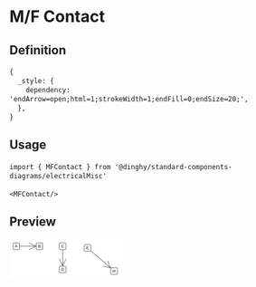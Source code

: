 # M/F Contact

## Definition

```
{
  _style: { 
    dependency: 'endArrow=open;html=1;strokeWidth=1;endFill=0;endSize=20;',
  },
}
```

## Usage

```
import { MFContact } from '@dinghy/standard-components-diagrams/electricalMisc'

<MFContact/>
```

## Preview

<img src="./m-f-contact.png" width="200"/>
